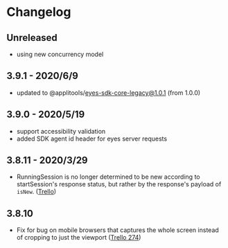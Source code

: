 # Changelog

## Unreleased

- using new concurrency model

## 3.9.1 - 2020/6/9

- updated to @applitools/eyes-sdk-core-legacy@1.0.1 (from 1.0.0)

## 3.9.0 - 2020/5/19

- support accessibility validation
- added SDK agent id header for eyes server requests

## 3.8.11 - 2020/3/29

- RunningSession is no longer determined to be new according to startSession's response status, but rather by the response's payload of `isNew`. ([Trello](https://trello.com/c/60Rm4xXG/240-support-future-long-running-tasks))

## 3.8.10

- Fix for bug on mobile browsers that captures the whole screen instead of cropping to just the viewport ([Trello 274](https://trello.com/c/NfcL4xXw))
